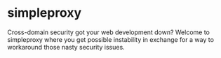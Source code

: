 # simpleproxy
Cross-domain security got your web development down? Welcome to simpleproxy
where you get possible instability in exchange for a way to workaround those
nasty security issues.
